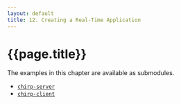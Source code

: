 ```yaml
---
layout: default
title: 12. Creating a Real-Time Application
---
```


# {{page.title}}

The examples in this chapter are available as submodules.

- [`chirp-server`]({{site.baseurl}}/chapter13/chirp-server)
- [`chirp-client`]({{site.baseurl}}/chapter13/chirp-client)


